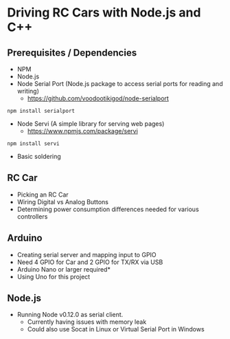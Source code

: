 # Driving RC Cars with Node.js and C++

## Prerequisites / Dependencies
- NPM
- Node.js
- Node Serial Port  (Node.js package to access serial ports for reading and writing)
  - https://github.com/voodootikigod/node-serialport
```
npm install serialport
```

- Node Servi  (A simple library for serving web pages)
  - https://www.npmjs.com/package/servi
```
npm install servi
```

- Basic soldering

## RC Car
- Picking an RC Car
- Wiring Digital vs Analog Buttons
- Determining power consumption differences needed for various controllers


## Arduino
- Creating serial server and mapping input to GPIO
- Need 4 GPIO for Car and 2 GPIO for TX/RX via USB
- Arduino Nano or larger required*
- Using Uno for this project


## Node.js
- Running Node v0.12.0 as serial client.
  - Currently having issues with memory leak
  - Could also use Socat in Linux or Virtual Serial Port in Windows
